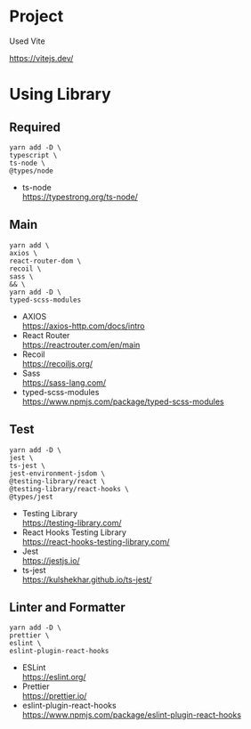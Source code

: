 # Project

Used Vite

https://vitejs.dev/

# Using Library

## Required

```
yarn add -D \
typescript \
ts-node \
@types/node
```

- ts-node  
  https://typestrong.org/ts-node/

## Main

```
yarn add \
axios \
react-router-dom \
recoil \
sass \
&& \
yarn add -D \
typed-scss-modules
```

- AXIOS  
  https://axios-http.com/docs/intro
- React Router  
  https://reactrouter.com/en/main
- Recoil  
  https://recoiljs.org/
- Sass  
  https://sass-lang.com/
- typed-scss-modules  
  https://www.npmjs.com/package/typed-scss-modules

## Test

```
yarn add -D \
jest \
ts-jest \
jest-environment-jsdom \
@testing-library/react \
@testing-library/react-hooks \
@types/jest
```

- Testing Library  
  https://testing-library.com/
- React Hooks Testing Library  
  https://react-hooks-testing-library.com/
- Jest  
  https://jestjs.io/
- ts-jest  
  https://kulshekhar.github.io/ts-jest/

## Linter and Formatter

```
yarn add -D \
prettier \
eslint \
eslint-plugin-react-hooks
```

- ESLint  
  https://eslint.org/
- Prettier  
  https://prettier.io/
- eslint-plugin-react-hooks  
  https://www.npmjs.com/package/eslint-plugin-react-hooks
